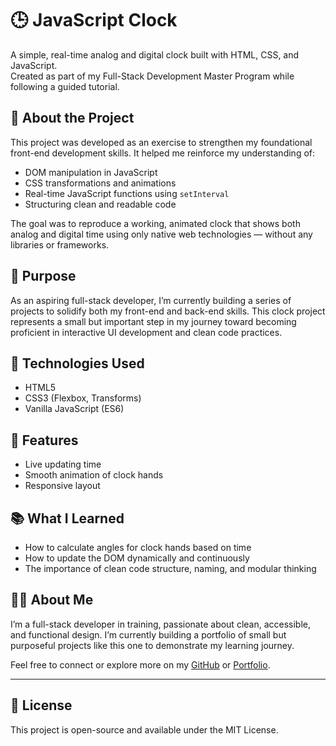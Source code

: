 # 🕒 JavaScript Clock

A simple, real-time analog and digital clock built with HTML, CSS, and JavaScript.  
Created as part of my Full-Stack Development Master Program while following a guided tutorial.

## 📌 About the Project

This project was developed as an exercise to strengthen my foundational front-end development skills. It helped me reinforce my understanding of:

- DOM manipulation in JavaScript
- CSS transformations and animations
- Real-time JavaScript functions using `setInterval`
- Structuring clean and readable code

The goal was to reproduce a working, animated clock that shows both analog and digital time using only native web technologies — without any libraries or frameworks.

## 🎯 Purpose

As an aspiring full-stack developer, I’m currently building a series of projects to solidify both my front-end and back-end skills. This clock project represents a small but important step in my journey toward becoming proficient in interactive UI development and clean code practices.

## 🔧 Technologies Used

- HTML5
- CSS3 (Flexbox, Transforms)
- Vanilla JavaScript (ES6)

## 🚀 Features

- Live updating time
- Smooth animation of clock hands
- Responsive layout

## 📚 What I Learned

- How to calculate angles for clock hands based on time
- How to update the DOM dynamically and continuously
- The importance of clean code structure, naming, and modular thinking


## 🙋‍♂️ About Me

I’m a full-stack developer in training, passionate about clean, accessible, and functional design. I’m currently building a portfolio of small but purposeful projects like this one to demonstrate my learning journey.

Feel free to connect or explore more on my [GitHub](https://github.com/NicolaRo) or [Portfolio](https://NicolaRo.github.io).

---

## 📄 License

This project is open-source and available under the MIT License.

